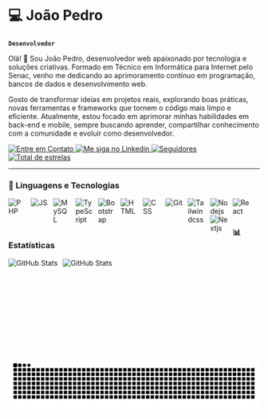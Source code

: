 # 💻 João Pedro

**`Desenvolvedor`**

Olá! 👋 Sou João Pedro, desenvolvedor web apaixonado por tecnologia e soluções criativas.
Formado em Técnico em Informática para Internet pelo Senac, venho me dedicando ao aprimoramento contínuo em programação, bancos de dados e desenvolvimento web.

Gosto de transformar ideias em projetos reais, explorando boas práticas, novas ferramentas e frameworks que tornem o código mais limpo e eficiente.
Atualmente, estou focado em aprimorar minhas habilidades em back-end e mobile, sempre buscando aprender, compartilhar conhecimento com a comunidade e evoluir como desenvolvedor.

<p align="left">
  <a href="mailto:joaopedro18231@hotmail.com">
        <img
          title="Entre em Contato"
          src="https://img.shields.io/badge/-Outlook-%232892F0?style=for-the-badge&logo=outlook&logoColor=white" target="_blank"
        />
    </a>
    <a href="https://www.linkedin.com/in/joao-pedro-5b1049347/" target="_blank">
        <img 
          title="Me siga no Linkedin"
          src="https://img.shields.io/badge/-LinkedIn-%230077B5?style=for-the-badge&logo=linkedin&logoColor=white" target="_blank"
        />
    </a>
    <a href="https://github.com/joaopedro-style?tab=followers">
        <img 
            alt="Seguidores" 
            title="Me siga no GitHub" 
            src="https://custom-icon-badges.demolab.com/github/followers/joaopedro-style?color=236ad3&labelColor=1155ba&style=for-the-badge&logo=github&label=Seguidores&logoColor=white"
        />
    </a>
  <a href="https://github.com/joaopedro-style?tab=repositories&sort=stargazers">
        <img 
            alt="Total de estrelas" 
            title="Total de estrelas GitHub" 
            src="https://custom-icon-badges.demolab.com/github/stars/joaopedro-style?color=55960c&style=for-the-badge&labelColor=488207&logo=star&label=estrelas"
        />
    </a>
</p>

---

### 🤖 Linguagens e Tecnologias

<img 
    align="left" 
    alt="PHP"
    title="PHP" 
    width="35px" 
    style="padding-right: 10px;" 
    src="https://cdn.jsdelivr.net/gh/devicons/devicon@latest/icons/php/php-original.svg" 
/>
<img 
    align="left" 
    alt="JS" 
    title="JS"
    width="35px" 
    style="padding-right: 10px;" 
    src="https://cdn.jsdelivr.net/gh/devicons/devicon@latest/icons/javascript/javascript-original.svg" 
/>
<img 
    align="left" 
    alt="MySQL" 
    title="MySQL"
    width="35px" 
    style="padding-right: 10px;" 
    src="https://cdn.jsdelivr.net/gh/devicons/devicon@latest/icons/mysql/mysql-original-wordmark.svg" 
/>
<img 
    align="left" 
    alt="TypeScript"
    title="TypeScript" 
    width="35px" 
    style="padding-right: 10px;" 
    src="https://cdn.jsdelivr.net/gh/devicons/devicon@latest/icons/typescript/typescript-original.svg" 
/>
<img 
    align="left" 
    alt="Bootstrap"
    title="Bootstrap" 
    width="35px" 
    style="padding-right: 10px;" 
    src="https://cdn.jsdelivr.net/gh/devicons/devicon@latest/icons/bootstrap/bootstrap-original.svg" 
/>
<img 
    align="left" 
    alt="HTML" 
    title="HTML"
    width="35px" 
    style="padding-right: 10px;" 
    src="https://cdn.jsdelivr.net/gh/devicons/devicon@latest/icons/html5/html5-original.svg" 
/>
<img 
    align="left" 
    alt="CSS"
    title="CSS" 
    width="35px" 
    style="padding-right: 10px;" 
    src="https://cdn.jsdelivr.net/gh/devicons/devicon@latest/icons/css3/css3-original.svg" 
/>
<img 
    align="left" 
    alt="Git" 
    title="Git"
    width="35px" 
    style="padding-right: 10px;" 
    src="https://cdn.jsdelivr.net/gh/devicons/devicon@latest/icons/git/git-original.svg" 
/>
<img 
    align="left" 
    alt="Tailwindcss" 
    title="Tailwindcss"
    width="35px" 
    style="padding-right: 10px;" 
    src="https://cdn.jsdelivr.net/gh/devicons/devicon@latest/icons/tailwindcss/tailwindcss-original.svg" 
/>
<img 
    align="left" 
    alt="Nodejs" 
    title="Nodejs"
    width="35px" 
    style="padding-right: 10px;" 
    src="https://cdn.jsdelivr.net/gh/devicons/devicon@latest/icons/nodejs/nodejs-original.svg" 
/>
<img 
    align="left" 
    alt="React" 
    title="React"
    width="35px" 
    style="padding-right: 10px;" 
    src="https://cdn.jsdelivr.net/gh/devicons/devicon@latest/icons/react/react-original.svg" 
/>
<img 
    align="left" 
    alt="Nextjs" 
    title="Nextjs"
    width="35px" 
    style="padding-right: 10px;" 
    src="https://cdn.jsdelivr.net/gh/devicons/devicon@latest/icons/nextjs/nextjs-original.svg" 
/>

<br/>
<br/>

### 📊 Estatísticas

<p>
  <img 
    align="left" 
    alt="GitHub Stats" 
    height="200" 
    style="padding-right: 10px;" 
    src="https://github-readme-stats.vercel.app/api?username=joaopedro-style&show_icons=true&theme=merko&include_all_commits=true&locale=pt-br" 
  />

<img 
      align="left" 
      alt="GitHub Stats" 
      height="200" 
      src="https://github-readme-stats.vercel.app/api/top-langs/?username=joaopedro-style&theme=merko&layout=compact&custom_title=Tecnologias&langs_count=9" 
  />
</p>

  <picture>
    <source media="(prefers-color-scheme: dark)" srcset="https://raw.githubusercontent.com/joaopedro-style/joaopedro-style/output/github-contribution-grid-snake-dark.svg">
    <source media="(prefers-color-scheme: light)" srcset="https://raw.githubusercontent.com/joaopedro-style/joaopedro-style/output/github-contribution-grid-snake-dark.svg">
    <img align="center" alt="github contribution grid snake animation" src="https://raw.githubusercontent.com/joaopedro-style/joaopedro-style/output/github-contribution-grid-snake.svg">
  </picture>
